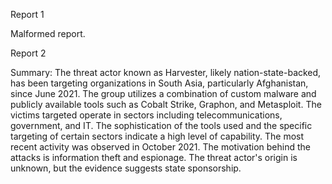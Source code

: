 
Report 1

Malformed report.





Report 2

Summary:
The threat actor known as Harvester, likely nation-state-backed, has been targeting organizations in South Asia, particularly Afghanistan, since June 2021. The group utilizes a combination of custom malware and publicly available tools such as Cobalt Strike, Graphon, and Metasploit. The victims targeted operate in sectors including telecommunications, government, and IT. The sophistication of the tools used and the specific targeting of certain sectors indicate a high level of capability. The most recent activity was observed in October 2021. The motivation behind the attacks is information theft and espionage. The threat actor's origin is unknown, but the evidence suggests state sponsorship.


